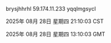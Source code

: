 brysjhhrhl 59.174.11.233 yqqlmgsycl

2025年 08月 28日 星期四 21:10:03 CST

2025年 08月 28日 星期四 13:10:03 GMT
